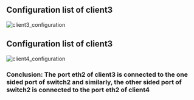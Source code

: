 ## Configuration list of client3

![client3_configuration](https://user-images.githubusercontent.com/45165287/157715042-9110e521-7b43-4522-8b15-8e70b58091b6.png)

## Configuration list of client3

![client4_configuration](https://user-images.githubusercontent.com/45165287/157715101-2e0d7d8c-249b-4e9b-b269-89fd7aa69d4d.png)

### Conclusion: The port eth2 of client3 is connected to the one sided port of switch2 and similarly, the other sided port of switch2 is connected to the port eth2 of client4 
